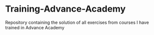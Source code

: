 # Training-Advance-Academy
Repository containing the solution of all exercises from courses I have trained in Advance Academy
